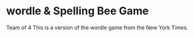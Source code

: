 # wordle & Spelling Bee Game

Team of 4
This is a version of the wordle game from the New York Times. 
